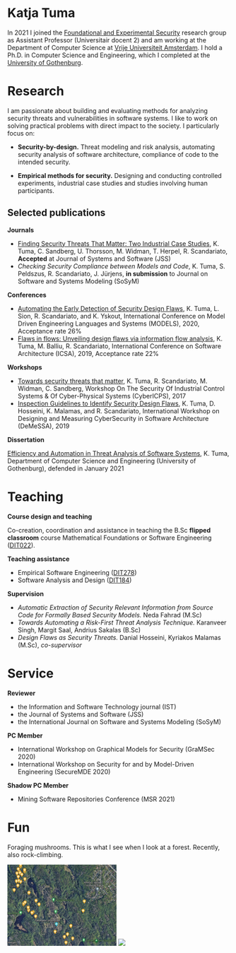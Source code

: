# Katja Tuma

 In 2021 I joined the <a href="https://www.cs.vu.nl/en/research/computer-systems/foundational-and-experimental-security/index.aspx" target="_blank">Foundational and Experimental Security</a> research group as Assistant Professor (Universitair docent 2) and am working at the Department of Computer Science at <a href="https://www.cs.vu.nl/en/" target="_blank">Vrije Universiteit Amsterdam</a>. I hold a Ph.D. in Computer Science and Engineering, which I completed at the <a href="https://www.gu.se" target="_blank">University of Gothenburg</a>. 

[comment]: <> ( <IMG SRC="hiring.png" style="float: left; width:15%"/> <h7 style="float: left; width:80%; margin-top: 30px; margin-left: 20px;"> Want to do a Ph.D.? Contact me, I'm hiring! </h7><br><br> )

# Research

I am passionate about building and evaluating methods for analyzing security threats and vulnerabilities in software systems. I like to work on solving practical problems with direct impact to the society. I particularly focus on:

- **Security-by-design.** Threat modeling and risk analysis, automating security analysis of software architecture, compliance of code to the intended security.

- **Empirical methods for security.** Designing and conducting controlled experiments, industrial case studies and studies involving human participants.

## Selected publications

**Journals**

- <a href="paper-preprints/tuma-et-al-security-threats-that-mater-preprint.pdf" target="_blank">Finding Security Threats That Matter: Two Industrial Case Studies</a>, K. Tuma, C. Sandberg, U. Thorsson, M. Widman, T. Herpel, R. Scandariato, **Accepted** at Journal of Systems and Software (JSS)	
- _Checking Security Compliance between Models and Code_, K. Tuma, S. Peldszus, R. Scandariato, J. Jürjens, **in submission** to Journal on Software and Systems Modeling (SoSyM)

**Conferences**

- <a href="paper-preprints/tuma-MODELS2020.pdf" target="_blank">Automating the Early Detection of Security Design Flaws</a>, K. Tuma, L. Sion, R. Scandariato, and K. Yskout, International Conference on Model Driven Engineering Languages and Systems (MODELS), 2020, Acceptance rate 26%
- <a href="paper-preprints/PID5773341.pdf" target="_blank">Flaws in flows: Unveiling design flaws via information flow analysis</a>, K. Tuma, M. Balliu, R. Scandariato, International Conference on Software Architecture (ICSA), 2019, Acceptance rate 22%


**Workshops**

- <a href="paper-preprints/Towards%20Security%20Threats%20That%20Matter.pdf" target="_blank">Towards security threats that matter</a>, K. Tuma, R. Scandariato, M. Widman, C. Sandberg, Workshop On The Security Of Industrial Control Systems & Of Cyber-Physical Systems (CyberICPS), 2017
- <a href="paper-preprints/TumaDesignFlaws_cam_doi.pdf" target="_blank">Inspection Guidelines to Identify Security Design Flaws</a>, K. Tuma, D. Hosseini, K. Malamas, and R. Scandariato, International Workshop on Designing and Measuring CyberSecurity in Software Architecture (DeMeSSA), 2019
    
**Dissertation**

<a href="paper-preprints/tuma-thesis-digital-copy.pdf" target="_blank">Efficiency and Automation in Threat Analysis of Software Systems</a>, K. Tuma, Department of Computer Science and Engineering (University of Gothenburg), defended in January 2021

# Teaching

**Course design and teaching**

Co-creation, coordination and assistance in teaching the B.Sc **flipped classroom** course Mathematical Foundations or Software Engineering (<a href="https://kursplaner.gu.se/pdf/kurs/en/DIT022" target="_blank">DIT022</a>).

**Teaching assistance**

- Empirical Software Engineering (<a href="https://www.gu.se/en/study-gothenburg/empirical-software-engineering-dit278" target="_blank">DIT278</a>)
- Software Analysis and Design (<a href="https://www.gu.se/en/study-gothenburg/software-analysis-and-design-dit184" target="_blank">DIT184</a>)

**Supervision**

- *Automatic Extraction of Security Relevant Information from Source Code for Formally Based Security Models.* Neda Fahrad (M.Sc)
- *Towards Automating a Risk-First Threat Analysis Technique.* Karanveer Singh, Margit Saal, Andrius Sakalas (B.Sc)
- *Design Flaws as Security Threats.* Danial Hosseini, Kyriakos Malamas (M.Sc), *co-supervisor* 

# Service

**Reviewer**
- the Information and Software Technology journal (IST)
- the Journal of Systems and Software (JSS)
- the International Journal on Software and Systems Modeling (SoSyM)

**PC Member**
- International Workshop on Graphical Models for Security (GraMSec 2020)
- International Workshop on Security for and by Model-Driven Engineering (SecureMDE 2020)

**Shadow PC Member**
- Mining Software Repositories Conference (MSR 2021)

# Fun

Foraging mushrooms. This is what I see when I look at a forest. Recently, also rock-climbing.

<img src="gobe.png" style="width: 49%;"> <img src="climb.png" style="width: 49%;">
